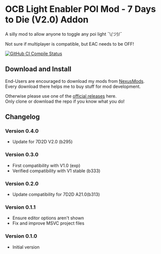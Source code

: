 # OCB Light Enabler POI Mod - 7 Days to Die (V2.0) Addon

A silly mod to allow anyone to toggle any poi light ¯\\_(ツ)_/¯

Not sure if multiplayer is compatible, but EAC needs to be OFF!

[![GitHub CI Compile Status][4]][3]

## Download and Install

End-Users are encouraged to download my mods from [NexusMods][5].  
Every download there helps me to buy stuff for mod development.

Otherwise please use one of the [official releases][2] here.  
Only clone or download the repo if you know what you do!

## Changelog

### Version 0.4.0

- Update for 7D2D V2.0 (b295)

### Version 0.3.0

- First compatibility with V1.0 (exp)
- Verified compatibility with V1 stable (b333)

### Version 0.2.0

- Update compatibility for 7D2D A21.0(b313)

### Version 0.1.1

- Ensure editor options aren't shown
- Fix and improve MSVC project files

### Version 0.1.0

- Initial version

[1]: https://github.com/OCB7D2D/OcbLightEnablerPOI
[2]: https://github.com/OCB7D2D/OcbLightEnablerPOI/releases
[3]: https://github.com/OCB7D2D/OcbLightEnablerPOI/actions/workflows/ci.yml
[4]: https://github.com/OCB7D2D/OcbLightEnablerPOI/actions/workflows/ci.yml/badge.svg
[5]: https://www.nexusmods.com/7daystodie/mods/2383